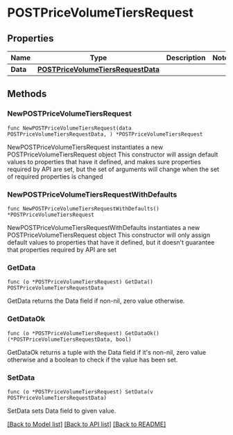 # POSTPriceVolumeTiersRequest

## Properties

Name | Type | Description | Notes
------------ | ------------- | ------------- | -------------
**Data** | [**POSTPriceVolumeTiersRequestData**](POSTPriceVolumeTiersRequestData.md) |  | 

## Methods

### NewPOSTPriceVolumeTiersRequest

`func NewPOSTPriceVolumeTiersRequest(data POSTPriceVolumeTiersRequestData, ) *POSTPriceVolumeTiersRequest`

NewPOSTPriceVolumeTiersRequest instantiates a new POSTPriceVolumeTiersRequest object
This constructor will assign default values to properties that have it defined,
and makes sure properties required by API are set, but the set of arguments
will change when the set of required properties is changed

### NewPOSTPriceVolumeTiersRequestWithDefaults

`func NewPOSTPriceVolumeTiersRequestWithDefaults() *POSTPriceVolumeTiersRequest`

NewPOSTPriceVolumeTiersRequestWithDefaults instantiates a new POSTPriceVolumeTiersRequest object
This constructor will only assign default values to properties that have it defined,
but it doesn't guarantee that properties required by API are set

### GetData

`func (o *POSTPriceVolumeTiersRequest) GetData() POSTPriceVolumeTiersRequestData`

GetData returns the Data field if non-nil, zero value otherwise.

### GetDataOk

`func (o *POSTPriceVolumeTiersRequest) GetDataOk() (*POSTPriceVolumeTiersRequestData, bool)`

GetDataOk returns a tuple with the Data field if it's non-nil, zero value otherwise
and a boolean to check if the value has been set.

### SetData

`func (o *POSTPriceVolumeTiersRequest) SetData(v POSTPriceVolumeTiersRequestData)`

SetData sets Data field to given value.



[[Back to Model list]](../README.md#documentation-for-models) [[Back to API list]](../README.md#documentation-for-api-endpoints) [[Back to README]](../README.md)


